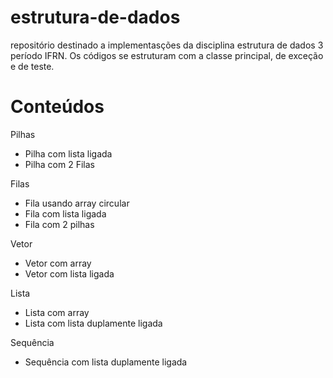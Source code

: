 # estrutura-de-dados
repositório destinado a implementasções da disciplina estrutura de dados 3 período IFRN. Os códigos se estruturam com a classe principal, de exceção e de teste. 

<h1>Conteúdos</h1>

Pilhas
<ul>
  <li> Pilha com lista ligada </li>
  <li> Pilha com 2 Filas</li>
</ul>

Filas
<ul>
  <li> Fila usando array circular </li>
  <li> Fila com lista ligada </li>
  <li> Fila com 2 pilhas </li>
</ul>

Vetor
<ul> 
  <li> Vetor com array </li>
  <li> Vetor com lista ligada </li>
</ul>

Lista 
<ul>
  <li> Lista com array </li>
  <li> Lista com lista duplamente ligada </li>
</ul>

Sequência
<ul> 
  <li> Sequência com lista duplamente ligada </li>
</ul>
